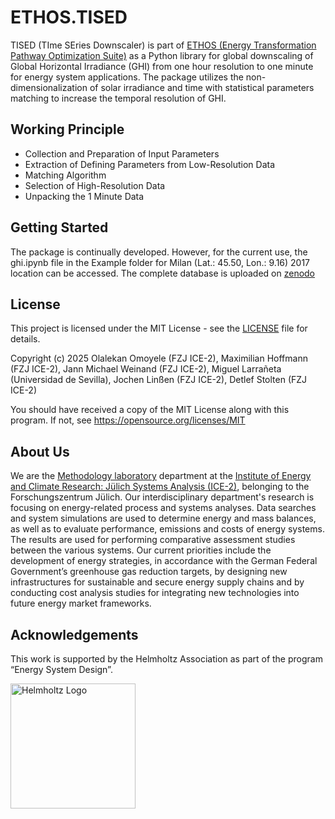 # ETHOS.TISED


TISED (TIme SEries Downscaler) is part of [ETHOS (Energy Transformation Pathway Optimization Suite)](https://go.fzj.de/ethos_suite) as a Python library for global downscaling of Global Horizontal Irradiance (GHI) from one hour resolution to one minute for energy system applications. The package utilizes the non-dimensionalization of solar irradiance and time with statistical parameters matching to increase the temporal resolution of GHI.

## Working Principle
* Collection and Preparation of Input Parameters
* Extraction of Defining Parameters from Low-Resolution Data
* Matching Algorithm
* Selection of High-Resolution Data
* Unpacking the 1 Minute Data

## Getting Started
The package is continually developed. However, for the current use, the ghi.ipynb file in the Example folder for Milan (Lat.: 45.50, Lon.: 9.16) 2017 location can be accessed. The complete database is uploaded on [zenodo](https://doi.org/10.5281/zenodo.15226264)


## License

This project is licensed under the MIT License - see the [LICENSE](https://github.com/FZJ-IEK3-VSA/ETHOS.TISED/blob/main/LICENSE) file for details.

Copyright (c) 2025 Olalekan Omoyele (FZJ ICE-2), Maximilian Hoffmann (FZJ ICE-2), Jann Michael Weinand (FZJ ICE-2), Miguel Larrañeta (Universidad de Sevilla), Jochen Linßen (FZJ ICE-2), Detlef Stolten (FZJ ICE-2)

You should have received a copy of the MIT License along with this program.
If not, see https://opensource.org/licenses/MIT

## About Us

We are the [Methodology laboratory](https://www.fz-juelich.de/en/ice/ice-2/research-1/integrated-scenarios/methodology-lab) department at the [Institute of Energy and Climate Research: Jülich Systems Analysis (ICE-2)](https://www.fz-juelich.de/en/ice/ice-2), belonging to the Forschungszentrum Jülich. Our interdisciplinary department's research is focusing on energy-related process and systems analyses. Data searches and system simulations are used to determine energy and mass balances, as well as to evaluate performance, emissions and costs of energy systems. The results are used for performing comparative assessment studies between the various systems. Our current priorities include the development of energy strategies, in accordance with the German Federal Government’s greenhouse gas reduction targets, by designing new infrastructures for sustainable and secure energy supply chains and by conducting cost analysis studies for integrating new technologies into future energy market frameworks.

## Acknowledgements

This work is supported by the Helmholtz Association as part of the program “Energy System Design”.

<p float="left">
<a href="https://www.helmholtz.de/en/"><img src="https://www.helmholtz.de/fileadmin/user_upload/05_aktuelles/Marke_Design/logos/HG_LOGO_S_ENG_RGB.jpg" alt="Helmholtz Logo" width="200px"></a>
</p>
